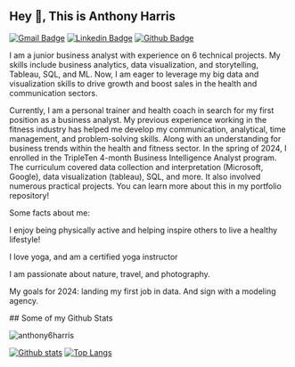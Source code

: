 ## Hey 👋, This is Anthony Harris
[![Gmail Badge](https://img.shields.io/badge/-anthony6harris@gmail.com-c14438?style=flat&logo=Gmail&logoColor=white&link=mailto:anthony6harris@gmail.com)](mailto:anthony6harris@gmail.com) 
[![Linkedin Badge](https://img.shields.io/badge/-https://www.linkedin.com/in/anthony-harris-bia-cpt/-0072b1?style=flat&logo=Linkedin&logoColor=white&link=https://www.linkedin.com/in/https://www.linkedin.com/in/anthony-harris-bia-cpt//)](https://www.linkedin.com/in/https://www.linkedin.com/in/anthony-harris-bia-cpt//) [![Github Badge](https://img.shields.io/badge/-anthony6harris-grey?style=flat&logo=github&logoColor=white&link=https://github.com/anthony6harris/)](https://www.github.com/anthony6harris/) <p align='left'>I am a junior business analyst with experience on 6 technical projects. My skills include business analytics, data visualization, and storytelling, Tableau, SQL, and ML. Now, I am eager to leverage my big data and visualization skills to drive growth and boost sales in the health and communication sectors.

Currently, I am a personal trainer and health coach in search for my first position as a business analyst. My previous experience working in the fitness industry has helped me develop my communication, analytical, time management, and problem-solving skills. Along with an understanding for business trends within the health and fitness sector. In the spring of 2024, I enrolled in the TripleTen 4-month Business Intelligence Analyst program. The curriculum covered data collection and interpretation (Microsoft, Google), data visualization (tableau), SQL, and more. It also involved numerous practical projects. You can learn more about this in my portfolio repository!

Some facts about me:

I enjoy being physically active and helping inspire others to live a healthy lifestyle!

I love yoga, and am a certified yoga instructor

I am passionate about nature, travel, and photography. 

My goals for 2024: landing my first job in data. And sign with a modeling agency.



</p>
## Some of my Github Stats
<p align=left> <img src=https://komarev.com/ghpvc/?username=anthony6harris alt=anthony6harris /> </p>

[![Github stats](https://github-readme-stats.vercel.app/api?username=anthony6harris&show_icons=true&include_all_commits=true)](https://github.com/anthony6harris/github-readme-stats)
[![Top Langs](https://github-readme-stats.vercel.app/api/top-langs/?username=anthony6harris&layout=compact)](https://github.com/anthony6harris/github-readme-stats)


<!--
**anthony6harris/anthony6harris** is a ✨ _special_ ✨ repository because its `README.md` (this file) appears on your GitHub profile.

Here are some ideas to get you started:

- 🔭 I’m currently working on ...
- 🌱 I’m currently learning ...
- 👯 I’m looking to collaborate on ...
- 🤔 I’m looking for help with ...
- 💬 Ask me about ...
- 📫 How to reach me: ...
- 😄 Pronouns: ...
- ⚡ Fun fact: ...
-->
